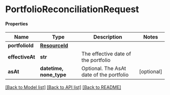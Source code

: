 # PortfolioReconciliationRequest

#### Properties
Name | Type | Description | Notes
------------ | ------------- | ------------- | -------------
**portfolioId** | [**ResourceId**](ResourceId.md) |  | 
**effectiveAt** | **str** | The effective date of the portfolio | 
**asAt** | **datetime, none_type** | Optional. The AsAt date of the portfolio | [optional] 

[[Back to Model list]](../README.md#documentation-for-models) [[Back to API list]](../README.md#documentation-for-api-endpoints) [[Back to README]](../README.md)


